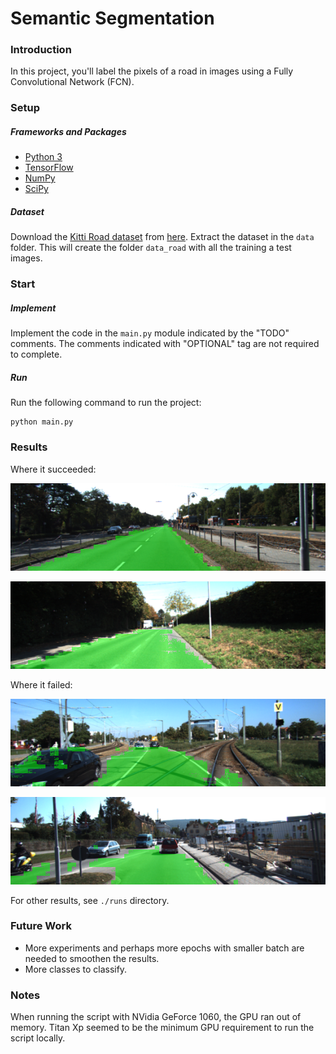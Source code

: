 # Semantic Segmentation
### Introduction
In this project, you'll label the pixels of a road in images using a Fully Convolutional Network (FCN).

### Setup
##### Frameworks and Packages
 - [Python 3](https://www.python.org/)
 - [TensorFlow](https://www.tensorflow.org/)
 - [NumPy](http://www.numpy.org/)
 - [SciPy](https://www.scipy.org/)
##### Dataset
Download the [Kitti Road dataset](http://www.cvlibs.net/datasets/kitti/eval_road.php) from [here](http://www.cvlibs.net/download.php?file=data_road.zip).  Extract the dataset in the `data` folder.  This will create the folder `data_road` with all the training a test images.

### Start
##### Implement
Implement the code in the `main.py` module indicated by the "TODO" comments.
The comments indicated with "OPTIONAL" tag are not required to complete.
##### Run
Run the following command to run the project:
```
python main.py
```

### Results

Where it succeeded:

![result1](./runs/1510142196.5927317/um_000002.png)

![result1](./runs/1510142196.5927317/um_000020.png)

Where it failed:

![result1](./runs/1510142196.5927317/um_000004.png)

![result1](./runs/1510142196.5927317/um_000010.png)

For other results, see `./runs` directory.

### Future Work

- More experiments and perhaps more epochs with smaller batch are needed to smoothen the results.
- More classes to classify.

### Notes

When running the script with NVidia GeForce 1060, the GPU ran out of memory. Titan Xp seemed to be the minimum GPU requirement to run the script locally.